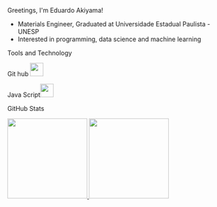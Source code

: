 Greetings, I'm Eduardo Akiyama!

- Materials Engineer, Graduated at Universidade Estadual Paulista - UNESP
- Interested in programming, data science and machine learning

Tools and Technology

Git hub <img loading="lazy" src="https://cdn.jsdelivr.net/gh/devicons/devicon/icons/git/git-original.svg" width="30" height="30"/>

Java Script<img src="https://cdn.jsdelivr.net/gh/devicons/devicon@latest/icons/javascript/javascript-original.svg" width="30" height="30"/>



GitHub Stats
<div>
<a href="https://github.com/ShojiAkiyama">
<img loading="lazy" height="180em" src="https://github-readme-stats.vercel.app/api/top-langs/?username=ShojiAkiyama&layout=compact&langs_count=7&theme=dracula"/>
<img loading="lazy" height="180em" src="https://github-readme-stats.vercel.app/api?username=ShojiAkiyama&show_icons=true&theme=dracula&include_all_commits=true&count_private=true"/>
</div>
